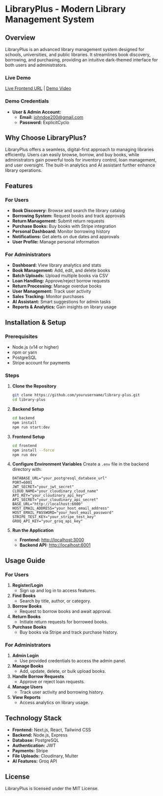 # LibraryPlus - Modern Library Management System

## Overview

LibraryPlus is an advanced library management system designed for schools, universities, and public libraries. It streamlines book discovery, borrowing, and purchasing, providing an intuitive dark-themed interface for both users and administrators.

### Live Demo
[Live Frontend URL](#) | [Demo Video](https://www.loom.com/share/c7c50a14e6aa49509b9ebf2f5654075e)

### Demo Credentials
- **User & Admin Account:**
  - **Email:** johndoe200@gmail.com
  - **Password:** ExplicitCyclo

## Why Choose LibraryPlus?

LibraryPlus offers a seamless, digital-first approach to managing libraries efficiently. Users can easily browse, borrow, and buy books, while administrators gain powerful tools for inventory control, loan management, and user oversight. The built-in analytics and AI assistant further enhance library operations.

## Features

### For Users
- **Book Discovery:** Browse and search the library catalog
- **Borrowing System:** Request books and track approvals
- **Return Management:** Submit return requests
- **Purchase Books:** Buy books with Stripe integration
- **Personal Dashboard:** Monitor borrowing history
- **Notifications:** Get alerts on due dates and approvals
- **User Profile:** Manage personal information

### For Administrators
- **Dashboard:** View library analytics and stats
- **Book Management:** Add, edit, and delete books
- **Batch Uploads:** Upload multiple books via CSV
- **Loan Handling:** Approve/reject borrow requests
- **Return Processing:** Manage overdue books
- **User Management:** Track user activity
- **Sales Tracking:** Monitor purchases
- **AI Assistant:** Smart suggestions for admin tasks
- **Reports & Analytics:** Gain insights on library usage

## Installation & Setup

### Prerequisites
- Node.js (v14 or higher)
- npm or yarn
- PostgreSQL
- Stripe account for payments

### Steps
1. **Clone the Repository**
   ```sh
   git clone https://github.com/yourusername/library-plus.git
   cd library-plus
   ```

2. **Backend Setup**
   ```sh
   cd backend
   npm install
   npm run start:dev
   ```

3. **Frontend Setup**
   ```sh
   cd frontend
   npm install --force
   npm run dev
   ```

4. **Configure Environment Variables**
   Create a `.env` file in the backend directory with:
   ```plaintext
   DATABASE_URL="your_postgresql_database_url"
   PORT=6001
   JWT_SECRET="your_jwt_secret"
   CLOUD_NAME="your_cloudinary_cloud_name"
   API_KEY="your_cloudinary_api_key"
   API_SECRET="your_cloudinary_api_secret"
   BASE_URL="http://localhost:6000"
   HOST_EMAIL_ADDRESS="your_host_email_address"
   HOST_EMAIL_PASSWORD="your_host_email_password"
   STRIPE_TEST_KEY="your_stripe_test_key"
   GROQ_API_KEY="your_groq_api_key"
   ```

5. **Run the Application**
   - **Frontend:** [http://localhost:3000](http://localhost:3000)
   - **Backend API:** [http://localhost:6001](http://localhost:6001)

## Usage Guide

### For Users
1. **Register/Login**
   - Sign up and log in to access features.
2. **Find Books**
   - Search by title, author, or category.
3. **Borrow Books**
   - Request to borrow books and await approval.
4. **Return Books**
   - Initiate return requests for borrowed books.
5. **Purchase Books**
   - Buy books via Stripe and track purchase history.

### For Administrators
1. **Admin Login**
   - Use provided credentials to access the admin panel.
2. **Manage Books**
   - Add, update, delete, or bulk upload books.
3. **Handle Borrow Requests**
   - Approve or reject loan requests.
4. **Manage Users**
   - Track user activity and borrowing history.
5. **View Reports**
   - Access analytics on library usage.

## Technology Stack
- **Frontend:** Next.js, React, Tailwind CSS
- **Backend:** Node.js, Express
- **Database:** PostgreSQL
- **Authentication:** JWT
- **Payments:** Stripe
- **File Uploads:** Cloudinary, Multer
- **AI Features:** Groq API

## License
LibraryPlus is licensed under the MIT License.

